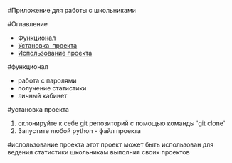 #Приложение для работы с школьниками

#Оглавление 

- [Функционал](#функционал) 
- [Установка_проекта](#установка-проекта)
- [Использование проекта](#использование-проекта)

#функционал 

- работа с паролями 
- получение статистики 
- личный кабинет 

#установка проекта
1. склонируйте к себе git репозиторий с помощью команды 'git clone'
2. Запустите любой python - файл проекта

#использование проекта 
этот проект может быть использован для ведения статистики школьникам выполния своих проектов